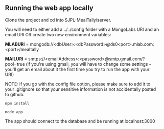 ## Running the web app locally

Clone the project and cd into SJPL-MealTally/server.

You will need to either add a ../../config folder with a MongoLabs URI and an email URI OR create two new environment variables:

**MLABURI** = mongodb://\<dbUser\>:\<dbPassword\>@ds0\<port\>.mlab.com:\<port\>/mealtally

**MAILURI** = smtps://\<emailAddress\>:\<password\>@smtp.gmail.com/?pool=true (if you're using gmail, you will have to change some settings - you'll get an email about it the first time you try to run the app with your URI)

NOTE: If you go with the config file option, please make sure to add it to your .gitignore so that your sensitive information is not accidentally posted to github.

`npm install`

`node app`

The app should connect to the database and be running at localhost:3000

